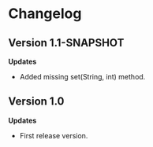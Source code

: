 # Changelog

## Version 1.1-SNAPSHOT

**Updates**
* Added missing set(String, int) method.


## Version 1.0

**Updates**
* First release version.

